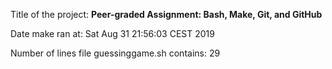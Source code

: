 Title of the project: __Peer-graded Assignment: Bash, Make, Git, and GitHub__

Date make ran at: Sat Aug 31 21:56:03 CEST 2019

Number of lines file guessinggame.sh contains: 29